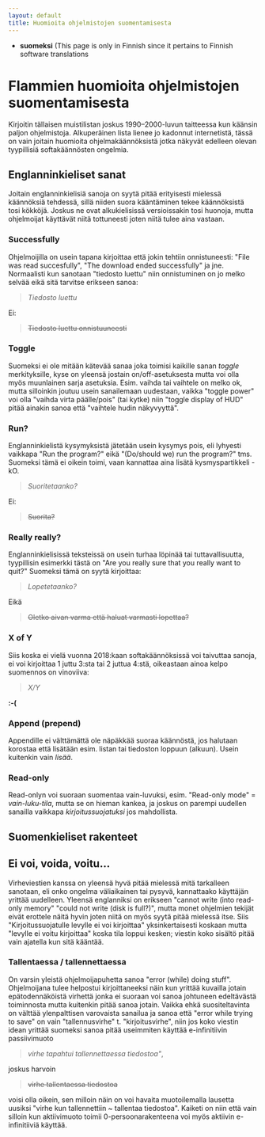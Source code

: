 ```yaml
---
layout: default
title: Huomioita ohjelmistojen suomentamisesta
---
```


* **suomeksi** (This page is only in Finnish since it pertains to Finnish
  software translations

# Flammien huomioita ohjelmistojen suomentamisesta

Kirjoitin tällaisen muistilistan joskus 1990–2000-luvun taitteessa kun käänsin
paljon ohjelmistoja. Alkuperäinen lista lienee jo kadonnut internetistä, tässä
on vain joitain huomioita ohjelmakäännöksistä jotka näkyvät edelleen olevan
tyypillisiä softakäännösten ongelmia.

## Englanninkieliset sanat

Joitain englanninkielisiä sanoja on syytä pitää erityisesti mielessä käännöksiä
tehdessä, sillä niiden suora kääntäminen tekee käännöksistä tosi kökköjä. Joskus
ne ovat alkukielisissä versioissakin tosi huonoja, mutta ohjelmoijat käyttävät
niitä tottuneesti joten niitä tulee aina vastaan.

### Successfully

Ohjelmoijilla on usein tapana kirjoittaa että jokin tehtiin onnistuneesti:
"File was read succesfully", "The download ended successfully" ja jne.
Normaalisti kun sanotaan "tiedosto luettu" niin onnistuminen on jo melko
selvää eikä sitä tarvitse erikseen sanoa:

> _Tiedosto luettu_

Ei:

> ~~Tiedosto luettu onnistuuneesti~~

### Toggle

Suomeksi ei ole mitään kätevää sanaa joka toimisi kaikille sanan *toggle*
merkityksille, kyse on yleensä jostain on/off-asetuksesta mutta voi olla myös
muunlainen sarja asetuksia. Esim. vaihda tai vaihtele on melko ok, mutta
silloinkin joutuu usein sanailemaan uudestaan, vaikka "toggle power" voi
olla "vaihda virta päälle/pois" (tai kytke) niin "toggle display of
HUD" pitää ainakin sanoa että "vaihtele hudin näkyvyyttä".

### Run?

Englanninkielistä kysymyksistä jätetään usein kysymys pois, eli lyhyesti vaikkapa
"Run the program?" eikä "(Do/should we) run the program?" tms. Suomeksi tämä ei
oikein toimi, vaan kannattaa aina lisätä kysmyspartikkeli -kO.

> _Suoritetaanko?_

Ei:

> ~~Suorita?~~

### Really really?

Englanninkielisissä teksteissä on usein turhaa löpinää tai tuttavallisuutta,
tyypillisin esimerkki tästä on "Are you really sure that you really want to quit?"
Suomeksi tämä on syytä kirjoittaa:

> _Lopetetaanko?_

Eikä

> ~~Oletko aivan varma että haluat varmasti lopettaa?~~

### X of Y

Siis koska ei vielä vuonna 2018:kaan softakäännöksissä voi taivuttaa sanoja,
ei voi kirjoittaa 1 juttu 3:sta tai 2 juttua 4:stä, oikeastaan ainoa kelpo
suomennos on vinoviiva:

> _X/Y_

**:-(**

### Append (prepend)

Appendille ei välttämättä ole näpäkkää suoraa käännöstä, jos halutaan korostaa
että lisätään esim. listan tai tiedoston loppuun (alkuun). Usein kuitenkin vain
_lisää_.


### Read-only

Read-onlyn voi suoraan suomentaa vain-luvuksi, esim. "Read-only mode" =
*vain-luku-tila*, mutta se on hieman kankea, ja joskus on parempi uudellen
sanailla vaikkapa *kirjoitussuojatuksi* jos mahdollista.

## Suomenkieliset rakenteet

## Ei voi, voida, voitu...

Virheviestien kanssa on yleensä hyvä pitää mielessä mitä tarkalleen sanotaan,
eli onko ongelma väliaikainen tai pysyvä, kannattaako käyttäjän yrittää
uudelleen. Yleensä englanniksi on erikseen "cannot write (into read-only memory"
"could not write (disk is full?)", mutta monet ohjelmien tekijät eivät erottele
näitä hyvin joten niitä on myös syytä pitää mielessä itse. Siis
"Kirjoitussuojatulle levylle ei voi kirjoittaa" yksinkertaisesti koskaan mutta
"levylle ei voitu kirjoittaa" koska tila loppui kesken; viestin koko sisältö
pitää vain ajatella kun sitä kääntää.

### Tallentaessa / tallennettaessa

On varsin yleistä ohjelmoijapuhetta sanoa "error (while) doing stuff".
Ohjelmoijana tulee helpostui kirjoittaneeksi näin kun yrittää kuvailla jotain
epätodennäköistä virhettä jonka ei suoraan voi sanoa johtuneen edeltävästä
toiminnosta mutta kuitenkin pitää sanoa jotain. Vaikka ehkä suositeltavinta on
välttää ylenpalttisen varovaista sanailua ja sanoa että "error while trying to
save" on vain "tallennusvirhe" t. "kirjoitusvirhe", niin jos koko viestin idean
yrittää suomeksi sanoa pitää useimmiten käyttää e-infinitiivin passiivimuoto

> _virhe tapahtui tallennettaessa tiedostoa"_,

joskus harvoin

> ~~virhe tallentaessa tiedostoa~~

voisi olla oikein, sen milloin näin on voi havaita muotoilemalla lausetta
uusiksi "virhe kun tallennettiin ~ tallentaa tiedostoa". Kaiketi on niin että
vain silloin kun aktiivimuoto toimii 0-persoonarakenteena voi myös aktiivin
e-infinitiiviä käyttää.

